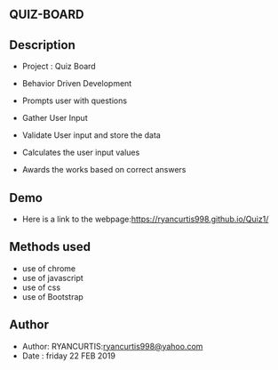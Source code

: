 ## QUIZ-BOARD
## Description
* Project : Quiz Board

* Behavior Driven Development

* Prompts user with questions
* Gather User Input
* Validate User input and store the data
* Calculates the user input values
* Awards the works based on correct answers

## Demo
* Here is a link to the webpage:https://ryancurtis998.github.io/Quiz1/

## Methods used
* use of chrome
* use of javascript
* use of css
* use of Bootstrap

## Author
* Author: RYANCURTIS:ryancurtis998@yahoo.com
* Date : friday 22 FEB 2019
